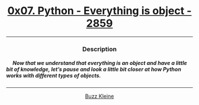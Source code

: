 # [<center>0x07. Python - Everything is object - 2859</center>](https://intranet.hbtn.io/projects/2859)
 ---
 ### <center>Description</center> 
 ##### &emsp; Now that we understand that everything is an object and have a little bit of knowledge, let’s pause and look a little bit closer at how Python works with different types of objects.
 ---
 [<center>Buzz Kleine</center>](github.com/conkobar)

